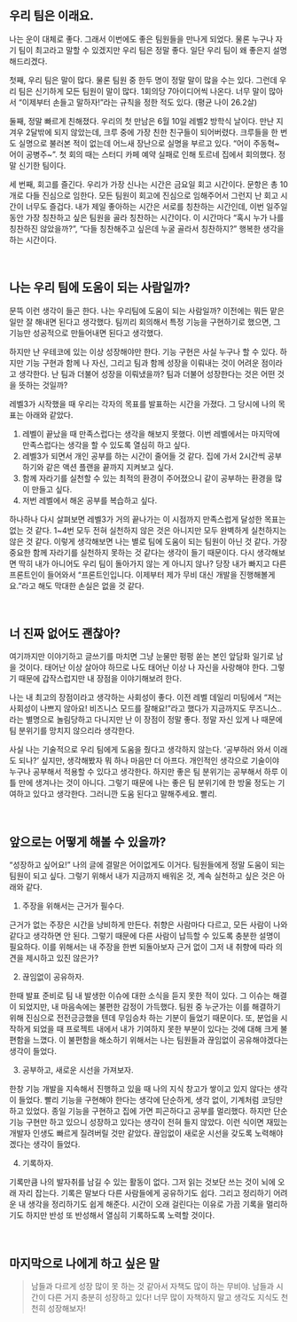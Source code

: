 ## 우리 팀은 이래요.

나는 운이 대체로 좋다. 그래서 이번에도 좋은 팀원들을 만나게 되었다. 물론 누구나 자기 팀이 최고라고 말할 수 있겠지만 우리 팀은 정말 좋다. 일단 우리 팀이 왜 좋은지 설명해드리겠다. 

첫째, 우리 팀은 말이 많다. 물론 팀원 중 한두 명이 정말 말이 많을 수는 있다. 그런데 우리 팀은 신기하게 모든 팀원이 말이 많다. 1회의당 7아이디어씩 나온다. 너무 말이 많아서 “이제부터 손들고 말하자!”라는 규칙을 정한 적도 있다. (평균 나이 26.2살) 

둘째, 정말 빠르게 친해졌다. 우리의 첫 만남은 6월 10일 레벨2 방학식 날이다. 만난 지 겨우 2달밖에 되지 않았는데, 크루 중에 가장 친한 친구들이 되어버렸다. 크루들을 한 번도 실명으로 불러본 적이 없는데 어느새 장난으로 실명을 부르고 있다. “어이 주동혁~ 어이 공병주~”. 첫 회의 때는 스터디 카페 예약 실패로 인해 토르네 집에서 회의했다. 정말 신기한 팀이다. 

세 번째, 회고를 즐긴다. 우리가 가장 신나는 시간은 금요일 회고 시간이다. 문항은 총 10개로 다들 진심으로 임한다. 모든 팀원이 회고에 진심으로 임해주어서 그런지 난 회고 시간이 너무도 즐겁다. 내가 제일 좋아하는 시간은 서로를 칭찬하는 시간인데, 이번 일주일 동안 가장 칭찬하고 싶은 팀원을 골라 칭찬하는 시간이다. 이 시간마다 “혹시 누가 나를 칭찬하진 않았을까?”, “다들 칭찬해주고 싶은데 누굴 골라서 칭찬하지?” 행복한 생각을 하는 시간이다.

<br>

## 나는 우리 팀에 도움이 되는 사람일까?

문뜩 이런 생각이 들곤 한다. 나는 우리팀에 도움이 되는 사람일까? 이전에는 뭐든 맡은 일만 잘 해내면 된다고 생각했다. 팀끼리 회의해서 특정 기능을 구현하기로 했으면, 그 기능만 성공적으로 만들어내면 된다고 생각했다. 

하지만 난 우테코에 있는 이상 성장해야만 한다. 기능 구현은 사실 누구나 할 수 있다. 하지만 기능 구현과 함께 나 자신, 그리고 팀과 함께 성장을 이뤄내는 것이 어려운 점이라고 생각한다. 난 팀과 더불어 성장을 이뤄냈을까? 팀과 더불어 성장한다는 것은 어떤 것을 뜻하는 것일까?

레벨3가 시작했을 때 우리는 각자의 목표를 발표하는 시간을 가졌다. 그 당시에 나의 목표는 아래와 같았다. 

1. 레벨이 끝났을 때 만족스럽다는 생각을 해보지 못했다. 이번 레벨에서는 마지막에 만족스럽다는 생각을 할 수 있도록 열심히 하고 싶다. 
2. 레벨3가 되면서 개인 공부를 하는 시간이 줄어들 것 같다. 집에 가서 2시간씩 공부하기와 같은 액션 플랜을 끝까지 지켜보고 싶다. 
3. 함께 자라기를 실천할 수 있는 최적의 환경이 주어졌으니 같이 공부하는 환경을 많이 만들고 싶다. 
4. 저번 레벨에서 해온 공부를 복습하고 싶다. 

하나하나 다시 살펴보면 레벨3가 거의 끝나가는 이 시점까지 만족스럽게 달성한 목표는 없는 것 같다. 1~4번 모두 전혀 실천하지 않은 것은 아니지만 모두 완벽하게 실천하지는 않은 것 같다. 이렇게 생각해보면 나는 별로 팀에 도움이 되는 팀원이 아닌 것 같다. 가장 중요한 함께 자라기를 실천하지 못하는 것 같다는 생각이 들기 때문이다. 다시 생각해보면 딱히 내가 아니어도 우리 팀이 돌아가지 않는 게 아니지 않나? 당장 내가 빠지고 다른 프론트인이 들어와서 “프론트인입니다. 이제부터 제가 무비 대신 개발을 진행해볼게요.”라고 해도 막대한 손실은 없을 것 같다. 

<br>

## 너 진짜 없어도 괜찮아?

여기까지만 이야기하고 글쓰기를 마치면 그냥 눈물만 펑펑 쏟는 본인 앞담화 일기로 남을 것이다. 태어난 이상 살아야 하므로 나도 태어난 이상 나 자신을 사랑해야 한다. 그렇기 때문에 갑작스럽지만 내 장점을 이야기해보려 한다. 

나는 내 최고의 장점이라고 생각하는 사회성이 좋다. 이전 레벨 데일리 미팅에서 “저는 사회성이 나쁘지 않아요! 비즈니스 모드를 잘해요!”라고 했다가 지금까지도 무즈니스.. 라는 별명으로 놀림당하고 다니지만 난 이 장점이 정말 좋다. 정말 자신 있게 나 때문에 팀 분위기를 망치지 않으리라 생각한다. 

사실 나는 기술적으로 우리 팀에게 도움을 줬다고 생각하지 않는다. ‘공부하러 와서 이래도 되나?’ 싶지만, 생각해봤자 뭐 하나 마음만 더 아프다. 개인적인 생각으로 기술이야 누구나 공부해서 적용할 수 있다고 생각한다. 하지만 좋은 팀 분위기는 공부해서 하루 이틀 만에 생겨나는 것이 아니다. 그렇기 때문에 나는 좋은 팀 분위기에 한 방울 정도는 기여하고 있다고 생각한다. 그러니깐 도움 된다고 말해주세요. 빨리.

<br>

## 앞으로는 어떻게 해볼 수 있을까?

“성장하고 싶어요!” 나의 글에 결말은 어이없게도 이거다. 팀원들에게 정말 도움이 되는 팀원이 되고 싶다. 그렇기 위해서 내가 지금까지 배워온 것, 계속 실천하고 싶은 것은 아래와 같다. 

1. 주장을 위해서는 근거가 필수다.

근거가 없는 주장은 시간을 낭비하게 만든다. 취향은 사람마다 다르고, 모든 사람이 나와 같다고 생각하면 안 된다. 그렇기 때문에 다른 사람이 납득할 수 있도록 충분한 설명이 필요하다. 이를 위해서는 내 주장을 한번 되돌아보자 근거 없이 그저 내 취향에 따라 의견을 제시하고 있진 않은가? 

2. 끊임없이 공유하자. 

한때 발표 준비로 팀 내 발생한 이슈에 대한 소식을 듣지 못한 적이 있다. 그 이슈는 해결이 되었지만, 내 마음속에는 불편한 감정이 가득했다. 팀원 중 누군가는 이를 해결하기 위해 진심으로 전전긍긍했을 텐데 무임승차 하는 기분이 들었기 때문이다. 또, 분업을 시작하게 되었을 때 프로젝트 내에서 내가 기여하지 못한 부분이 있다는 것에 대해 크게 불편함을 느꼈다. 이 불편함을 해소하기 위해서는 나는 팀원들과 끊임없이 공유해야겠다는 생각이 들었다. 

3. 공부하고, 새로운 시선을 가져보자.

한창 기능 개발을 지속해서 진행하고 있을 때 나의 지식 창고가 쌓이고 있지 않다는 생각이 들었다. 빨리 기능을 구현해야 한다는 생각에 단순하게, 생각 없이, 기계처럼 코딩만 하고 있었다. 종일 기능을 구현하고 집에 가면 피곤하다고 공부를 멀리했다. 하지만 단순 기능 구현만 하고 있으니 성장하고 있다는 생각이 전혀 들지 않았다. 이런 식이면 재밌는 개발자 인생도 빠르게 질려버릴 것만 같았다. 끊임없이 새로운 시선을 갖도록 노력해야겠다는 생각이 들었다. 

4. 기록하자.

기록만큼 나의 발자취를 남길 수 있는 활동이 없다. 그저 읽는 것보단 쓰는 것이 뇌에 오래 자리 잡는다. 기록은 말보다 다른 사람들에게 공유하기도 쉽다. 그리고 정리하기 어려운 내 생각을 정리하기도 쉽게 해준다. 시간이 오래 걸린다는 이유로 가끔 기록을 멀리하기도 하지만 반성 또 반성해서 열심히 기록하도록 노력할 것이다. 

<br>

## 마지막으로 나에게 하고 싶은 말

> 남들과 다르게 성장 많이 못 하는 것 같아서 자책도 많이 하는 무비야. 남들과 시간이 다른 거지 충분히 성장하고 있다! 너무 많이 자책하지 말고 생각도 지식도 천천히 성장해보자!
